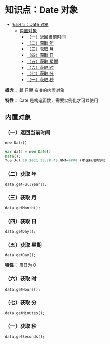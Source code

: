 # 知识点：Date 对象

- [知识点：Date 对象](#知识点date-对象)
  - [内置对象](#内置对象)
    - [（一）返回当前时间](#一返回当前时间)
    - [（二）获取 年](#二获取-年)
    - [（三）获取 月](#三获取-月)
    - [（四）获取 日](#四获取-日)
    - [（五）获取 星期](#五获取-星期)
    - [（六）获取 时](#六获取-时)
    - [（七）获取 分](#七获取-分)
    - [（一）获取 秒](#一获取-秒)

**概念：** 跟 日期 有关的内置对象

**特性：** Date 是构造函数，需要实例化才可以使用

## 内置对象

### （一）返回当前时间

`new Date()`

```js
var data = new Date()
Date();
Tue Jul 20 2021 23:38:45 GMT+0800 (中国标准时间)
```

### （二）获取 年

`data.getFullYear();`

### （三）获取 月

`data.getMonth();`

### （四）获取 日

`data.getDay();`

### （五）获取 星期

`data.getDay();`

**特性：** 周日为 0

### （六）获取 时

`data.getHours();`

### （七）获取 分

`data.getMinutes();`

### （一）获取 秒

`data.getSeconds();`